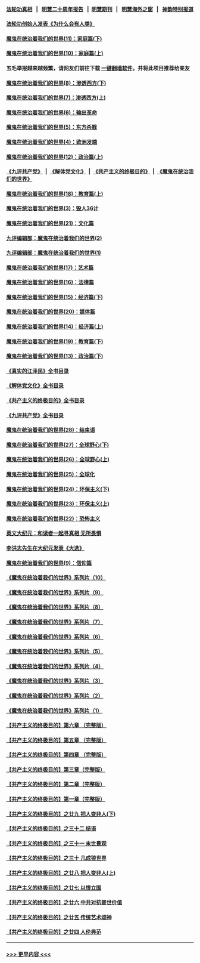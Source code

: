 #### [法轮功真相](https://github.com/gfw-breaker/truth/blob/master/README.md?t=0) &nbsp;&nbsp;|&nbsp;&nbsp; [明慧二十周年报告](https://github.com/gfw-breaker/mh-reports/blob/master/README.md?t=0) &nbsp;&nbsp;|&nbsp;&nbsp;[明慧期刊](https://github.com/gfw-breaker/mh-qikan) &nbsp;&nbsp;|&nbsp;&nbsp; [明慧海外之窗](https://github.com/gfw-breaker/mh-news/blob/master/README.md?t=0) &nbsp;&nbsp;|&nbsp;&nbsp; [神韵特别报道](https://github.com/gfw-breaker/mh-news/blob/master/shenyun.md?t=0)
#### [法轮功创始人发表《为什么会有人类》](../pages/nsc422/n13912117.md?t=04030043) 
#### [魔鬼在统治着我们的世界(11)：家庭篇(下)](../pages/nsc422/n10440961.md?t=04030043) 
#### [魔鬼在统治着我们的世界(10)：家庭篇(上)](../pages/nsc422/n10435448.md?t=04030043) 
#### 五毛举报越来越频繁，请网友们前往下载 [一键翻墙软件](https://github.com/gfw-breaker/ssr-accounts)，并将此项目推荐给亲友
#### [魔鬼在统治着我们的世界(8)：渗透西方(下)](../pages/nsc422/n10429603.md?t=04030043) 
#### [魔鬼在统治着我们的世界(7)：渗透西方(上)](../pages/nsc422/n10426013.md?t=04030043) 
#### [魔鬼在统治着我们的世界(6)：输出革命](../pages/nsc422/n10421536.md?t=04030043) 
#### [魔鬼在统治着我们的世界(5)：东方杀戮](../pages/nsc422/n10417707.md?t=04030043) 
#### [魔鬼在统治着我们的世界(4)：欧洲发端](../pages/nsc422/n10414890.md?t=04030043) 
#### [魔鬼在统治着我们的世界(12)：政治篇(上)](../pages/nsc422/n10444576.md?t=04030043) 
#### [《九评共产党》](https://github.com/begood0513/9ping.md/blob/master/README.md) &nbsp;|&nbsp; [《解体党文化》](../../../../jtdwh.md/blob/master/README.md)  &nbsp;|&nbsp; [《共产主义的终极目的》](../../../../gczydzjmd.md/blob/master/README.md) &nbsp;|&nbsp; [《魔鬼在统治我们的世界》](../../../../mgztzwmdsj.md/blob/master/README.md) 
#### [魔鬼在统治着我们的世界(18)：教育篇(上)](../pages/nsc422/n10526970.md?t=04030043) 
#### [魔鬼在统治着我们的世界(3)：毁人36计](../pages/nsc422/n10411583.md?t=04030043) 
#### [魔鬼在统治着我们的世界(21)：文化篇](../pages/nsc422/n10597706.md?t=04030043) 
#### [九评编辑部：魔鬼在统治着我们的世界(2)](../pages/nsc422/n10410036.md?t=04030043) 
#### [九评编辑部：魔鬼在统治着我们的世界(1)](../pages/nsc422/n10406825.md?t=04030043) 
#### [魔鬼在统治着我们的世界(17)：艺术篇](../pages/nsc422/n10499093.md?t=04030043) 
#### [魔鬼在统治着我们的世界(16)：法律篇](../pages/nsc422/n10485969.md?t=04030043) 
#### [魔鬼在统治着我们的世界(15)：经济篇(下)](../pages/nsc422/n10469975.md?t=04030043) 
#### [魔鬼在统治着我们的世界(20)：媒体篇](../pages/nsc422/n10586579.md?t=04030043) 
#### [魔鬼在统治着我们的世界(14)：经济篇(上)](../pages/nsc422/n10457370.md?t=04030043) 
#### [魔鬼在统治着我们的世界(19)：教育篇(下)](../pages/nsc422/n10564808.md?t=04030043) 
#### [魔鬼在统治着我们的世界(13)：政治篇(下)](../pages/nsc422/n10448270.md?t=04030043) 
#### [《真实的江泽民》全书目录](../pages/nsc422/n13721399.md?t=04030043) 
#### [《解体党文化》全书目录](../pages/nsc422/n13721157.md?t=04030043) 
#### [《共产主义的终极目的》全书目录](../pages/nsc422/n13721048.md?t=04030043) 
#### [《九评共产党》全书目录](../pages/nsc422/n13708085.md?t=04030043) 
#### [魔鬼在统治着我们的世界(28)：结束语](../pages/nsc422/n10936246.md?t=04030043) 
#### [魔鬼在统治着我们的世界(27)：全球野心(下)](../pages/nsc422/n10928319.md?t=04030043) 
#### [魔鬼在统治着我们的世界(26)：全球野心(上)](../pages/nsc422/n10900318.md?t=04030043) 
#### [魔鬼在统治着我们的世界(25)：全球化](../pages/nsc422/n10788205.md?t=04030043) 
#### [魔鬼在统治着我们的世界(24)：环保主义(下)](../pages/nsc422/n10695307.md?t=04030043) 
#### [魔鬼在统治着我们的世界(23)：环保主义(上)](../pages/nsc422/n10688613.md?t=04030043) 
#### [魔鬼在统治着我们的世界(22)：恐怖主义](../pages/nsc422/n10614727.md?t=04030043) 
#### [英文大纪元：和读者一起寻真相 无所畏惧](../pages/nsc422/n12542027.md?t=04030043) 
#### [李洪志先生在大纪元发表《大选》](../pages/nsc422/n12534746.md?t=04030043) 
#### [魔鬼在统治着我们的世界(9)：信仰篇](../pages/nsc422/n10432159.md?t=04030043) 
#### [《魔鬼在统治着我们的世界》系列片（10）](../pages/nsc422/n12292670.md?t=04030043) 
#### [《魔鬼在统治着我们的世界》系列片（9）](../pages/nsc422/n12290859.md?t=04030043) 
#### [《魔鬼在统治着我们的世界》系列片（8）](../pages/nsc422/n12287445.md?t=04030043) 
#### [《魔鬼在统治着我们的世界》系列片（7）](../pages/nsc422/n12283425.md?t=04030043) 
#### [《魔鬼在统治着我们的世界》系列片（6）](../pages/nsc422/n12282314.md?t=04030043) 
#### [《魔鬼在统治着我们的世界》系列片（5）](../pages/nsc422/n12281419.md?t=04030043) 
#### [《魔鬼在统治着我们的世界》系列片（4）](../pages/nsc422/n12274024.md?t=04030043) 
#### [《魔鬼在统治着我们的世界》系列片（3）](../pages/nsc422/n12271322.md?t=04030043) 
#### [《魔鬼在统治着我们的世界》系列片（2）](../pages/nsc422/n12269049.md?t=04030043) 
#### [《魔鬼在统治着我们的世界》系列片（1）](../pages/nsc422/n12267575.md?t=04030043) 
#### [【共产主义的终极目的】第六章 （完整版）](../pages/nsc422/n11428913.md?t=04030043) 
#### [【共产主义的终极目的】第五章 （完整版）](../pages/nsc422/n11428912.md?t=04030043) 
#### [【共产主义的终极目的】第四章 （完整版）](../pages/nsc422/n11428907.md?t=04030043) 
#### [【共产主义的终极目的】第三章（完整版）](../pages/nsc422/n11428848.md?t=04030043) 
#### [【共产主义的终极目的】第二章（完整版）](../pages/nsc422/n11428831.md?t=04030043) 
#### [【共产主义的终极目的】第一章（完整版）](../pages/nsc422/n11417651.md?t=04030043) 
#### [【共产主义的终极目的】之廿九 把人变非人(下)](../pages/nsc422/n11344140.md?t=04030043) 
#### [【共产主义的终极目的】之三十二 结语](../pages/nsc422/n11360535.md?t=04030043) 
#### [【共产主义的终极目的】之三十一 末世景观](../pages/nsc422/n11351129.md?t=04030043) 
#### [【共产主义的终极目的】之三十 几成狼世界](../pages/nsc422/n11348280.md?t=04030043) 
#### [【共产主义的终极目的】之廿八 把人变非人(上)](../pages/nsc422/n11340492.md?t=04030043) 
#### [【共产主义的终极目的】之廿七 以恨立国](../pages/nsc422/n11336944.md?t=04030043) 
#### [【共产主义的终极目的】之廿六 中共对抗普世价值](../pages/nsc422/n11324785.md?t=04030043) 
#### [【共产主义的终极目的】之廿五 传统艺术颂神](../pages/nsc422/n11296396.md?t=04030043) 
#### [【共产主义的终极目的】之廿四 人伦典范](../pages/nsc422/n11296397.md?t=04030043) 

----
#### [ >>> 更早内容 <<< ](../indexes/nsc422-earlier.md)
